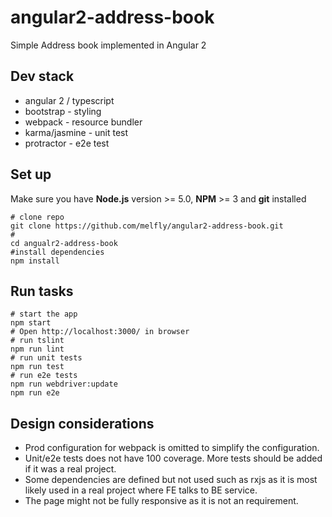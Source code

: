 # angular2-address-book
Simple Address book implemented in Angular 2

## Dev stack
* angular 2 / typescript
* bootstrap - styling
* webpack - resource bundler
* karma/jasmine - unit test
* protractor - e2e test


## Set up
Make sure you have **Node.js** version >= 5.0, **NPM** >= 3 and **git** installed
```
# clone repo
git clone https://github.com/melfly/angular2-address-book.git
#
cd angualr2-address-book
#install dependencies
npm install
```

## Run tasks
```
# start the app
npm start
# Open http://localhost:3000/ in browser
# run tslint
npm run lint
# run unit tests
npm run test
# run e2e tests
npm run webdriver:update
npm run e2e
```

## Design considerations
- Prod configuration for webpack is omitted to simplify the configuration.
- Unit/e2e tests does not have 100 coverage. More tests should be added if it was a real project.
- Some dependencies are defined but not used such as rxjs as it is most likely used in a real project where FE talks to BE service.
- The page might not be fully responsive as it is not an requirement.
